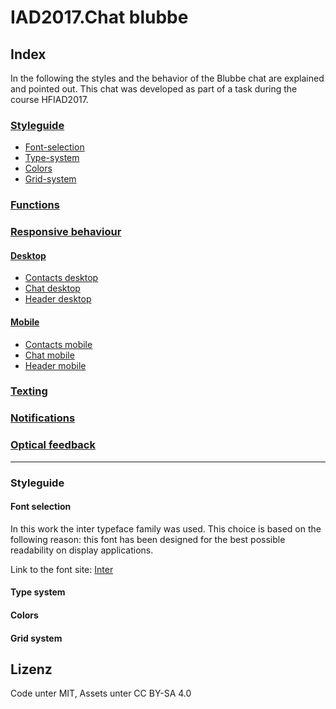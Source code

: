 # IAD2017.Chat blubbe

## Index

In the following the styles and the behavior of the Blubbe chat are explained and pointed out. This chat was developed as part of a task during the course HFIAD2017.

### [Styleguide](#styleguide)
  - [Font-selection](#font-selection)
  - [Type-system](#type-system)
  - [Colors](#colors)
  - [Grid-system](#grid-system)

### [Functions](#functions)

### [Responsive behaviour](#responsive-behaviour)

#### [Desktop](#desktop)
  - [Contacts desktop](#contacts-desktop)
  - [Chat desktop](#chat-desktop)
  - [Header desktop](#header-desktop)

#### [Mobile](#mobile)
  - [Contacts mobile](#contacts-mobile)
  - [Chat mobile](#chat-mobile)
  - [Header mobile](#header-mobile)

### [Texting](#texting)

### [Notifications](#notifications)


### [Optical feedback](#optical-feedback)

---

### Styleguide

#### Font selection
In this work the inter typeface family was used. This choice is based on the following reason: this font has been designed for the best possible readability on display applications.

Link to the font site: [Inter](https://rsms.me/inter/)

#### Type system

#### Colors
#### Grid system








## Lizenz
Code unter MIT, Assets unter CC BY-SA 4.0 
